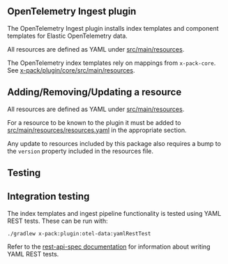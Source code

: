 ## OpenTelemetry Ingest plugin

The OpenTelemetry Ingest plugin installs index templates and component templates for Elastic OpenTelemetry data.

All resources are defined as YAML under [src/main/resources](src/main/resources).

The OpenTelemetry index templates rely on mappings from `x-pack-core`.
See [x-pack/plugin/core/src/main/resources](../core/src/main/resources).

## Adding/Removing/Updating a resource

All resources are defined as YAML under [src/main/resources](src/main/resources).

For a resource to be known to the plugin it must be added to
[src/main/resources/resources.yaml](src/main/resources/resources.yaml) in the
appropriate section.

Any update to resources included by this package also requires a bump to the
`version` property included in the resources file.

## Testing

## Integration testing

The index templates and ingest pipeline functionality is tested using YAML REST tests.
These can be run with:

```
./gradlew x-pack:plugin:otel-data:yamlRestTest
```

Refer to the [rest-api-spec documentation](../../../rest-api-spec/src/yamlRestTest/resources/rest-api-spec/test/README.asciidoc)
for information about writing YAML REST tests.
